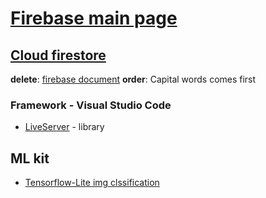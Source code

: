 # [Firebase main page](https://firebase.google.com/https://firebase.google.com/)


## [Cloud firestore](https://firebase.google.com/docs/functions)

**delete**: [firebase document](https://firebase.google.com/docs/firestore/query-data/queries)
**order**: Capital words comes first

### Framework - Visual Studio Code
- [LiveServer](https://marketplace.visualstudio.com/items?itemName=ritwickdey.LiveServer) - library

## ML kit

- [Tensorflow-Lite img clssification](https://www.tensorflow.org/lite/models/image_classification/overview)

<!-- ## Cloud Functions

## Authentification

## Hosting

## Cloud Storage

## Realtime Database -->
